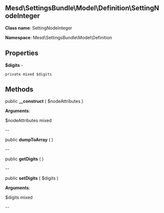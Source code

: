 Mesd\SettingsBundle\Model\Definition\SettingNodeInteger
---------------

    

    


**Class name**: SettingNodeInteger

**Namespace**: Mesd\SettingsBundle\Model\Definition









Properties
----------


**$digits** - 



    private mixed $digits






Methods
-------


public **__construct** ( $nodeAttributes )


    








**Arguments**:

$nodeAttributes mixed 


--


public **dumpToArray** (  )


    









--


public **getDigits** (  )


    









--


public **setDigits** ( $digits )


    








**Arguments**:

$digits mixed 


--

